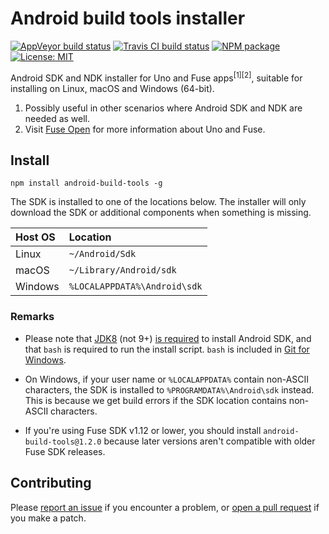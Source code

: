 # Android build tools installer

[![AppVeyor build status](https://img.shields.io/appveyor/ci/mortend/android-build-tools/master.svg?logo=appveyor&logoColor=silver&style=flat-square)](https://ci.appveyor.com/project/mortend/android-build-tools/branch/master)
[![Travis CI build status](https://img.shields.io/travis/mortend/android-build-tools/master.svg?style=flat-square)](https://travis-ci.org/mortend/android-build-tools)
[![NPM package](https://img.shields.io/npm/v/android-build-tools.svg?style=flat-square)](https://www.npmjs.com/package/android-build-tools)
[![License: MIT](https://img.shields.io/github/license/mortend/android-build-tools.svg?style=flat-square)](LICENSE)

Android SDK and NDK installer for Uno and Fuse apps<sup>[1][2]</sup>, suitable for installing on Linux, macOS and Windows (64-bit).

1. Possibly useful in other scenarios where Android SDK and NDK are needed as well.
2. Visit [Fuse Open](https://fuseopen.com/) for more information about Uno and Fuse.

## Install

```
npm install android-build-tools -g
```

The SDK is installed to one of the locations below. The installer will only download the SDK or additional components when something is missing.

| Host OS  | Location                      |
|:---------|:------------------------------|
| Linux    | `~/Android/Sdk`               |
| macOS    | `~/Library/Android/sdk`       |
| Windows  | `%LOCALAPPDATA%\Android\sdk`  |

### Remarks

* Please note that [JDK8](https://adoptopenjdk.net/) (not 9+) [is required](https://stackoverflow.com/questions/46402772/failed-to-install-android-sdk-java-lang-noclassdeffounderror-javax-xml-bind-a) to install Android SDK, and that `bash` is required to run the install script. `bash` is included in [Git for Windows](https://git-scm.com/downloads).

* On Windows, if your user name or `%LOCALAPPDATA%` contain non-ASCII characters, the SDK is installed to `%PROGRAMDATA%\Android\sdk` instead. This is because we get build errors if the SDK location contains non-ASCII characters.

* If you're using Fuse SDK v1.12 or lower, you should install `android-build-tools@1.2.0` because later versions aren't compatible with older Fuse SDK releases.

## Contributing

Please [report an issue](https://github.com/mortend/android-build-tools/issues) if you encounter a problem, or [open a pull request](https://github.com/mortend/android-build-tools/pulls) if you make a patch.
